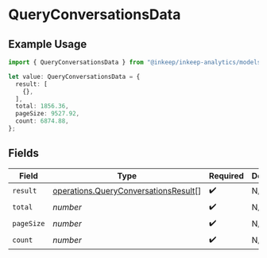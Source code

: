 # QueryConversationsData

## Example Usage

```typescript
import { QueryConversationsData } from "@inkeep/inkeep-analytics/models/operations";

let value: QueryConversationsData = {
  result: [
    {},
  ],
  total: 1856.36,
  pageSize: 9527.92,
  count: 6874.88,
};
```

## Fields

| Field                                                                                        | Type                                                                                         | Required                                                                                     | Description                                                                                  |
| -------------------------------------------------------------------------------------------- | -------------------------------------------------------------------------------------------- | -------------------------------------------------------------------------------------------- | -------------------------------------------------------------------------------------------- |
| `result`                                                                                     | [operations.QueryConversationsResult](../../models/operations/queryconversationsresult.md)[] | :heavy_check_mark:                                                                           | N/A                                                                                          |
| `total`                                                                                      | *number*                                                                                     | :heavy_check_mark:                                                                           | N/A                                                                                          |
| `pageSize`                                                                                   | *number*                                                                                     | :heavy_check_mark:                                                                           | N/A                                                                                          |
| `count`                                                                                      | *number*                                                                                     | :heavy_check_mark:                                                                           | N/A                                                                                          |
